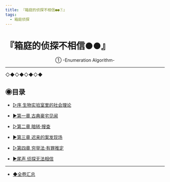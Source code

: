 ```yaml
---
title: 『箱庭的侦探不相信●●①』 
tags:
  - 箱庭侦探
---
```


# 『箱庭的侦探不相信●●』
<center>①  -Enumeration Algorithm-</center>


---
◇◆◇◆◇◆◇◆

## ◉目录


- [▷序  生物实验室里的社会理论](https://luciasnote.space/_posts/2020-10-31-%E7%AE%B1%E4%BE%A61-%E5%BA%8F/)

- [▶第一章  古典豪宅见闻](https://luciasnote.space/_posts/2020-10-31-%E7%AE%B1%E4%BE%A61Ch1/)

- [▷第二章  暗转·搜查](https://luciasnote.space/_posts/2020-10-31-%E7%AE%B1%E4%BE%A61Ch2/)

- [▶第三章  迟来的案发现场](https://luciasnote.space/_posts/2020-10-31-%E7%AE%B1%E4%BE%A61Ch3/)

- [▷第四章  穷举法·有罪推定](https://luciasnote.space/_posts/2020-10-31-%E7%AE%B1%E4%BE%A61Ch4/)

- [▶尾声  侦探无法相信](https://luciasnote.space/_posts/2020-10-31-%E7%AE%B1%E4%BE%A61%E5%B0%BE/)


---

  - [◆全卷汇总](https://luciasnote.space/_posts/2020-10-29-%E7%AE%B1%E4%BE%A6%E6%B1%87%E6%80%BB%E9%A1%B5/)

